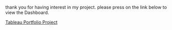 thank you for having interest in my project. please press on the link below to view the Dashboard.

[Tableau Portfolio Project](https://public.tableau.com/views/TableauPortfolioProject_16853791281750/Dashboard1?:language=en-US&:display_count=n&:origin=viz_share_link)

